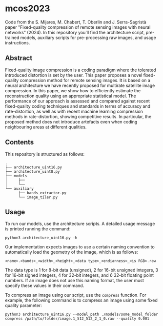 # mcos2023
Code from the S. Mijares, M. Chabert, T. Oberlin and J. Serra-Sagristà paper "Fixed-quality compression of remote sensing images with neural networks" (2024). In this repository you'll find the architecture script, pre-trained models, auxiliary scripts for pre-processing raw images, and usage instructions.

## Abstract

Fixed-quality image compression is a coding paradigm where the tolerated introduced distortion is set by the user. This paper proposes a novel fixed-quality compression method for remote sensing images. It is based on a neural architecture we have recently proposed for multirate satellite image compression. In this paper, we show how to efficiently estimate the reconstruction quality using an appropriate statistical model. The performance of our approach is assessed and compared against recent fixed-quality coding techniques and standards in terms of accuracy and rate-distortion, as well as with recent machine learning compression methods in rate-distortion, showing competitive results. In particular, the proposed method does not introduce artefacts even when coding neighbouring areas at different qualities.

## Contents

This repository is structured as follows:

```
.
├── architecture_uint16.py
├── architecture_uint8.py
├── models
│     ├── 
│     └── 
└── auxiliary
      ├── bands_extractor.py
      └── image_tiler.py

```

## Usage

To run our models, use the architecture scripts. A detailed usage message is printed running the command:

```
python3 architecture_uint16.py -h
```

Our implementation expects images to use a certain naming convention to automatically load the geometry of the image, which is as follows:

```
<name>.<bands>_<width>_<height>_<data type>_<endianness>_<is RGB>.raw
```

The data type is 1 for 8-bit data (unsigned), 2 for 16-bit unsigned integers, 3 for 16-bit signed integers, 4 for 32-bit integers, and 6 32-bit floating point numbers. If an image does not use this naming format, the user must specify these values in their command.

To compress an image using our script, use the `compress` function. For example, the following command is to compress an image using some fixed quality parameter:

```
python3 architecture_uint16.py --model_path ./models/some_model_folder compress /path/to/folder/image.1_512_512_2_1_0.raw --quality 0.001
```

